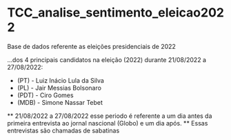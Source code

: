 # TCC_analise_sentimento_eleicao2022

Base de dados referente as eleições presidenciais de 2022

...dos 4 principais candidatos na eleição (2022) durante 21/08/2022 a 27/08/2022:

* (PT)  - Luiz Inácio Lula da Silva 
* (PL)  - Jair Messias Bolsonaro
* (PDT) - Ciro Gomes
* (MDB) - Simone Nassar Tebet

** 21/08/2022 a 27/08/2022 esse periodo é referente a um dia antes da primeira entrevista ao jornal nascional (Globo) e um dia após.
** Essas entrevistas são chamadas de sabatinas
